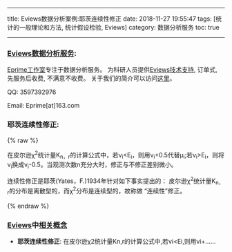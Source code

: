 
---
title: Eviews数据分析案例:耶茨连续性修正
date: 2018-11-27 19:55:47
tags: [统计的一般理论和方法, 统计假设检验, Eviews]
category: 数据分析服务
toc: true

---



<span></span>
<!-- more -->

### [Eviews](/tags/Eviews/)[数据分析服务](/categories/数据分析服务/):
[Eprime工作室](http://Eprime.cn/)专注于数据分析服务。
为科研人员提供[Eviews技术支持](http://Eprime.cn/2018/08/18/Eprime工作室Eviews代做服务详情/), 订单式, 先服务后收费, 不满意不收费。
关于我们的简介可以访问[这里](http://Eprime.cn/2018/08/17/关于Eprime工作室/)。

QQ: 3597392976

Email: Eprime[at]163.com



### 耶茨连续性修正:

{% raw %}
<div class="p1">在皮尔逊χ<sup>2</sup>统计量K<sub>n，r</sub>的计算公式中，若ν<sub>i</sub>&lt;E<sub>i</sub>，则用ν<sub>i</sub>+0.5代替μ<sub>i</sub>;若ν<sub>i</sub>&gt;E<sub>i</sub>，则将ν<sub>i</sub>换成ν<sub>i</sub>-0.5。当观测次数n充分大时，修正与不修正差别微小。
<p>连续性修正是耶茨(Yates，F.)1934年针对如下事实提出的： 皮尔逊χ<sup>2</sup>统计量K<sub>n，r</sub>的分布是离散型的，而χ<sup>2</sup>分布是连续型的，故称做 “连续性”修正。</p></div>
{% endraw %}



### [Eviews](/tags/Eviews/)中[相关概念](/categories/数据分析服务)

- **耶茨连续性修正**: 在皮尔逊χ2统计量Kn,r的计算公式中,若νi<Ei,则用νi+......





